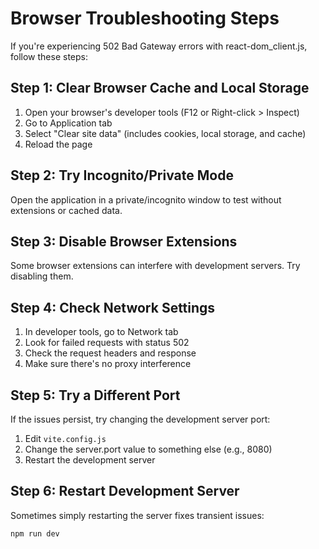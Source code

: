 
# Browser Troubleshooting Steps

If you're experiencing 502 Bad Gateway errors with react-dom_client.js, follow these steps:

## Step 1: Clear Browser Cache and Local Storage

1. Open your browser's developer tools (F12 or Right-click > Inspect)
2. Go to Application tab
3. Select "Clear site data" (includes cookies, local storage, and cache)
4. Reload the page

## Step 2: Try Incognito/Private Mode

Open the application in a private/incognito window to test without extensions or cached data.

## Step 3: Disable Browser Extensions

Some browser extensions can interfere with development servers. Try disabling them.

## Step 4: Check Network Settings

1. In developer tools, go to Network tab
2. Look for failed requests with status 502
3. Check the request headers and response
4. Make sure there's no proxy interference

## Step 5: Try a Different Port

If the issues persist, try changing the development server port:
1. Edit `vite.config.js`
2. Change the server.port value to something else (e.g., 8080)
3. Restart the development server

## Step 6: Restart Development Server

Sometimes simply restarting the server fixes transient issues:
```
npm run dev
```
